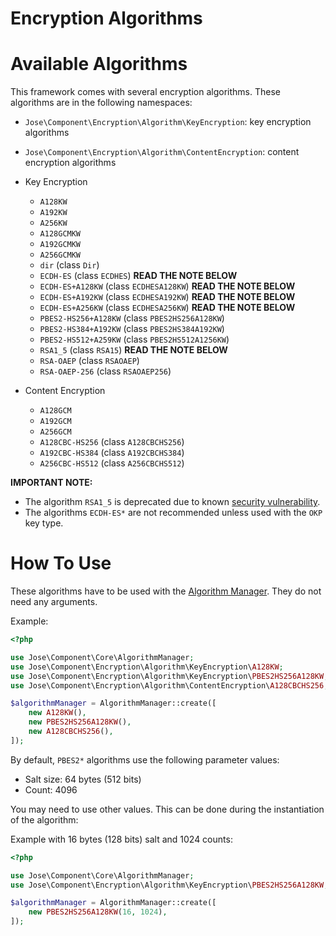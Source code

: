 Encryption Algorithms
=====================

# Available Algorithms

This framework comes with several encryption algorithms.
These algorithms are in the following namespaces:

* `Jose\Component\Encryption\Algorithm\KeyEncryption`: key encryption algorithms
* `Jose\Component\Encryption\Algorithm\ContentEncryption`: content encryption algorithms

* Key Encryption
    * `A128KW`
    * `A192KW`
    * `A256KW`
    * `A128GCMKW`
    * `A192GCMKW`
    * `A256GCMKW`
    * `dir` (class `Dir`)
    * `ECDH-ES` (class `ECDHES`) **READ THE NOTE BELOW**
    * `ECDH-ES+A128KW` (class `ECDHESA128KW`) **READ THE NOTE BELOW**
    * `ECDH-ES+A192KW` (class `ECDHESA192KW`) **READ THE NOTE BELOW**
    * `ECDH-ES+A256KW` (class `ECDHESA256KW`) **READ THE NOTE BELOW**
    * `PBES2-HS256+A128KW` (class `PBES2HS256A128KW`)
    * `PBES2-HS384+A192KW` (class `PBES2HS384A192KW`)
    * `PBES2-HS512+A259KW` (class `PBES2HS512A1256KW`)
    * `RSA1_5` (class `RSA15`) **READ THE NOTE BELOW**
    * `RSA-OAEP` (class `RSAOAEP`)
    * `RSA-OAEP-256` (class `RSAOAEP256`)
* Content Encryption
    * `A128GCM`
    * `A192GCM`
    * `A256GCM`
    * `A128CBC-HS256` (class `A128CBCHS256`)
    * `A192CBC-HS384` (class `A192CBCHS384`)
    * `A256CBC-HS512` (class `A256CBCHS512`)

**IMPORTANT NOTE:**

* The algorithm `RSA1_5` is deprecated due to known [security vulnerability](https://en.wikipedia.org/wiki/Adaptive_chosen-ciphertext_attack).
* The algorithms `ECDH-ES*` are not recommended unless used with the `OKP` key type.

# How To Use

These algorithms have to be used with the [Algorithm Manager](../jwa/index.md).
They do not need any arguments.

Example:

```php
<?php

use Jose\Component\Core\AlgorithmManager;
use Jose\Component\Encryption\Algorithm\KeyEncryption\A128KW;
use Jose\Component\Encryption\Algorithm\KeyEncryption\PBES2HS256A128KW;
use Jose\Component\Encryption\Algorithm\ContentEncryption\A128CBCHS256;

$algorithmManager = AlgorithmManager::create([
    new A128KW(),
    new PBES2HS256A128KW(),
    new A128CBCHS256(),
]);
```

By default, `PBES2*` algorithms use the following parameter values:

* Salt size: 64 bytes (512 bits)
* Count: 4096 

You may need to use other values. This can be done during the instantiation of the algorithm:

Example with 16 bytes (128 bits) salt and 1024 counts:

```php
<?php

use Jose\Component\Core\AlgorithmManager;
use Jose\Component\Encryption\Algorithm\KeyEncryption\PBES2HS256A128KW;

$algorithmManager = AlgorithmManager::create([
    new PBES2HS256A128KW(16, 1024),
]);
```
